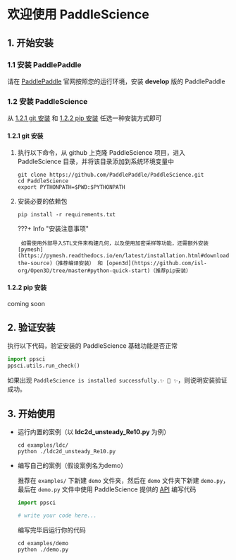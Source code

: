 # 欢迎使用 PaddleScience

## 1. 开始安装

### 1.1 安装 PaddlePaddle

请在 [PaddlePaddle](https://www.paddlepaddle.org.cn/install/quick?docurl=/documentation/docs/zh/develop/install/pip/linux-pip.html) 官网按照您的运行环境，安装 **develop** 版的 PaddlePaddle

### 1.2 安装 PaddleScience

从 [1.2.1 git 安装](#121-git) 和 [1.2.2 pip 安装](#122-pip) 任选一种安装方式即可

#### 1.2.1 git 安装

1. 执行以下命令，从 github 上克隆 PaddleScience 项目，进入 PaddleScience 目录，并将该目录添加到系统环境变量中

    ``` shell
    git clone https://github.com/PaddlePaddle/PaddleScience.git
    cd PaddleScience
    export PYTHONPATH=$PWD:$PYTHONPATH
    ```

2. 安装必要的依赖包

    ``` shell
    pip install -r requirements.txt
    ```

    ???+ Info "安装注意事项"

        如需使用外部导入STL文件来构建几何，以及使用加密采样等功能，还需额外安装 [pymesh](https://pymesh.readthedocs.io/en/latest/installation.html#download-the-source)（推荐编译安装） 和 [open3d](https://github.com/isl-org/Open3D/tree/master#python-quick-start)（推荐pip安装）

#### 1.2.2 pip 安装

coming soon

<div style='display: none'>
执行以下命令进行 pip 安装

``` shell
pip install -i https://pypi.org/simple/ paddlesci
```

</div>

## 2. 验证安装

执行以下代码，验证安装的 PaddleScience 基础功能是否正常

``` py
import ppsci
ppsci.utils.run_check()
```

如果出现 `PaddleScience is installed successfully.✨ 🍰 ✨`，则说明安装验证成功。

## 3. 开始使用

- 运行内置的案例（以 **ldc2d_unsteady_Re10.py** 为例）

    ``` shell
    cd examples/ldc/
    python ./ldc2d_unsteady_Re10.py
    ```

- 编写自己的案例（假设案例名为demo）

    推荐在 `examples/` 下新建 `demo` 文件夹，然后在 `demo` 文件夹下新建 `demo.py`，最后在 `demo.py` 文件中使用 PaddleScience 提供的 [API](./zh/api/arch.md) 编写代码

    ``` py linenums="1" title="examples/demo/demo.py"
    import ppsci

    # write your code here...
    ```

    编写完毕后运行你的代码

    ``` shell
    cd examples/demo
    python ./demo.py
    ```
